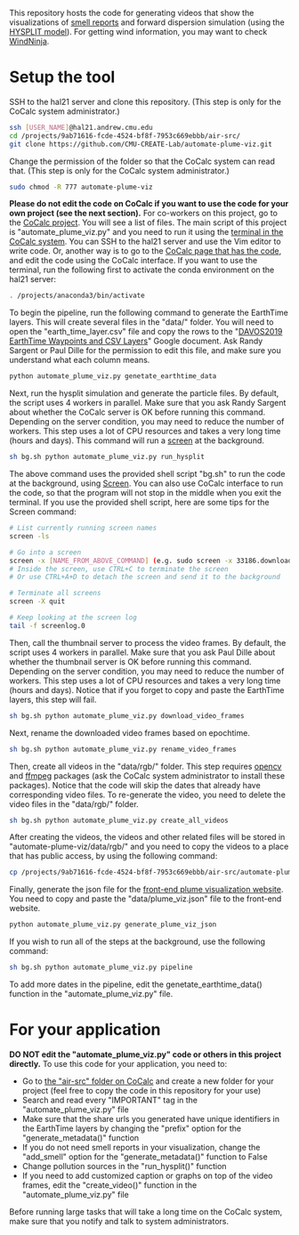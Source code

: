 This repository hosts the code for generating videos that show the visualizations of [smell reports](https://smellpgh.org/) and forward dispersion simulation (using the [HYSPLIT model](https://www.ready.noaa.gov/HYSPLIT.php)). For getting wind information, you may want to check [WindNinja](https://www.firelab.org/project/windninja).

# Setup the tool

SSH to the hal21 server and clone this repository. (This step is only for the CoCalc system administrator.)
```sh
ssh [USER_NAME]@hal21.andrew.cmu.edu
cd /projects/9ab71616-fcde-4524-bf8f-7953c669ebbb/air-src/
git clone https://github.com/CMU-CREATE-Lab/automate-plume-viz.git
```
Change the permission of the folder so that the CoCalc system can read that. (This step is only for the CoCalc system administrator.)
```sh
sudo chmod -R 777 automate-plume-viz
```
**Please do not edit the code on CoCalc if you want to use the code for your own project (see the next section).** For co-workers on this project, go to the [CoCalc project](https://cocalc.createlab.org:8443/projects/9ab71616-fcde-4524-bf8f-7953c669ebbb/files/air-src/automate-plume-viz/). You will see a list of files. The main script of this project is "automate_plume_viz.py" and you need to run it using the [terminal in the CoCalc system](https://cocalc.createlab.org:8443/projects/9ab71616-fcde-4524-bf8f-7953c669ebbb/files/air-src/automate-plume-viz/terminal.term?session=default). You can SSH to the hal21 server and use the Vim editor to write code. Or, another way is to go to the [CoCalc page that has the code](https://cocalc.createlab.org:8443/projects/9ab71616-fcde-4524-bf8f-7953c669ebbb/files/air-src/automate-plume-viz/automate_plume_viz.py?session=default), and edit the code using the CoCalc interface. If you want to use the terminal, run the following first to activate the conda environment on the hal21 server:
```sh
. /projects/anaconda3/bin/activate
```
To begin the pipeline, run the following command to generate the EarthTime layers. This will create several files in the "data/" folder. You will need to open the "earth_time_layer.csv" file and copy the rows to the "[DAVOS2019 EarthTime Waypoints and CSV Layers](https://docs.google.com/spreadsheets/d/1zbXFtyevXqfZolxVPNhojZn7y_zxofbe_4UxYmdXp8k/edit#gid=870361385)" Google document. Ask Randy Sargent or Paul Dille for the permission to edit this file, and make sure you understand what each column means. 
```sh
python automate_plume_viz.py genetate_earthtime_data
```
Next, run the hysplit simulation and generate the particle files. By default, the script uses 4 workers in parallel. Make sure that you ask Randy Sargent about whether the CoCalc server is OK before running this command. Depending on the server condition, you may need to reduce the number of workers. This step uses a lot of CPU resources and takes a very long time (hours and days). This command will run a [screen](https://www.gnu.org/software/screen/manual/html_node/index.html) at the background.
```sh
sh bg.sh python automate_plume_viz.py run_hysplit
```
The above command uses the provided shell script "bg.sh" to run the code at the background, using [Screen](https://www.gnu.org/software/screen/manual/html_node/index.html). You can also use CoCalc interface to run the code, so that the program will not stop in the middle when you exit the terminal. If you use the provided shell script, here are some tips for the Screen command:
```sh
# List currently running screen names
screen -ls

# Go into a screen
screen -x [NAME_FROM_ABOVE_COMMAND] (e.g. sudo screen -x 33186.download_videos)
# Inside the screen, use CTRL+C to terminate the screen
# Or use CTRL+A+D to detach the screen and send it to the background

# Terminate all screens
screen -X quit

# Keep looking at the screen log
tail -f screenlog.0
```
Then, call the thumbnail server to process the video frames. By default, the script uses 4 workers in parallel. Make sure that you ask Paul Dille about whether the thumbnail server is OK before running this command. Depending on the server condition, you may need to reduce the number of workers. This step uses a lot of CPU resources and takes a very long time (hours and days). Notice that if you forget to copy and paste the EarthTime layers, this step will fail.
```sh
sh bg.sh python automate_plume_viz.py download_video_frames
```
Next, rename the downloaded video frames based on epochtime.
```sh
sh bg.sh python automate_plume_viz.py rename_video_frames
```
Then, create all videos in the "data/rgb/" folder. This step requires [opencv](https://github.com/skvark/opencv-python) and [ffmpeg](https://github.com/FFmpeg/FFmpeg) packages (ask the CoCalc system administrator to install these packages). Notice that the code will skip the dates that already have corresponding video files. To re-generate the video, you need to delete the video files in the "data/rgb/" folder.
```sh
sh bg.sh python automate_plume_viz.py create_all_videos
```
After creating the videos, the videos and other related files will be stored in "automate-plume-viz/data/rgb/" and you need to copy the videos to a place that has public access, by using the following command:
```sh
cp /projects/9ab71616-fcde-4524-bf8f-7953c669ebbb/air-src/automate-plume-viz/data/rgb/*/*.mp4 /projects/cocalc-www.createlab.org/pardumps/video/
```
Finally, generate the json file for the [front-end plume visualization website](https://github.com/CMU-CREATE-Lab/plume-viz-website). You need to copy and paste the "data/plume_viz.json" file to the front-end website.
```sh
python automate_plume_viz.py generate_plume_viz_json
```
If you wish to run all of the steps at the background, use the following command:
```sh
sh bg.sh python automate_plume_viz.py pipeline
```
To add more dates in the pipeline, edit the genetate_earthtime_data() function in the "automate_plume_viz.py" file.

# For your application

**DO NOT edit the "automate_plume_viz.py" code or others in this project directly.** To use this code for your application, you need to:
- Go to [the "air-src" folder on CoCalc](https://cocalc.createlab.org:8443/projects/9ab71616-fcde-4524-bf8f-7953c669ebbb/files/air-src/?session=default) and create a new folder for your project (feel free to copy the code in this repository for your use)
- Search and read every "IMPORTANT" tag in the "automate_plume_viz.py" file
- Make sure that the share urls you generated have unique identifiers in the EarthTime layers by changing the "prefix" option for the "generate_metadata()" function 
- If you do not need smell reports in your visualization, change the "add_smell" option for the "generate_metadata()" function to False
- Change pollution sources in the "run_hysplit()" function
- If you need to add customized caption or graphs on top of the video frames, edit the "create_video()" function in the "automate_plume_viz.py" file

Before running large tasks that will take a long time on the CoCalc system, make sure that you notify and talk to system administrators.
